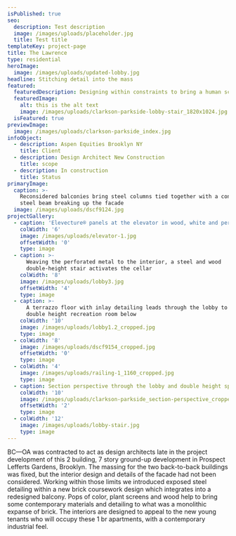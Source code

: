 ```yaml
---
isPublished: true
seo:
  description: Test description
  image: /images/uploads/placeholder.jpg
  title: Test title
templateKey: project-page
title: The Lawrence
type: residential
heroImage:
  image: /images/uploads/updated-lobby.jpg
headline: Stitching detail into the mass
featured:
  featuredDescription: Designing within constraints to bring a human scale to a brick box
  featuredImage:
    alt: this is the alt text
    image: /images/uploads/clarkson-parkside-lobby-stair_1820x1024.jpg
  isFeatured: true
previewImage:
  image: /images/uploads/clarkson-parkside_index.jpg
infoObject:
  - description: Aspen Equities Brooklyn NY
    title: Client
  - description: Design Architect New Construction
    title: scope
  - description: In construction
    title: Status
primaryImage:
  caption: >-
    Reconsidered balconies bring steel columns tied together with a continuous
    steel beam breaking up the facade
  image: /images/uploads/dscf9124.jpg
projectGallery:
  - caption: 'Elevecture® panels at the elevator in wood, white and perforated metal'
    colWidth: '6'
    image: /images/uploads/elevator-1.jpg
    offsetWidth: '0'
    type: image
  - caption: >-
      Weaving the perforated metal to the interior, a steel and wood
      double-height stair activates the cellar
    colWidth: '8'
    image: /images/uploads/lobby3.jpg
    offsetWidth: '4'
    type: image
  - caption: >-
      A terrazzo floor with inlay detailing leads through the lobby to the
      double height recreation room below
    colWidth: '10'
    image: /images/uploads/lobby1.2_cropped.jpg
    type: image
  - colWidth: '8'
    image: /images/uploads/dscf9154_cropped.jpg
    offsetWidth: '0'
    type: image
  - colWidth: '4'
    image: /images/uploads/railing-1_1160_cropped.jpg
    type: image
  - caption: Section perspective through the lobby and double height space
    colWidth: '10'
    image: /images/uploads/clarkson-parkside_section-perspective_cropped.jpg
    offsetWidth: '2'
    type: image
  - colWidth: '12'
    image: /images/uploads/lobby-stair.jpg
    type: image
---
```

BC—OA was contracted to act as design architects late in the project development of this 2 building, 7 story ground-up development in Prospect Lefferts Gardens, Brooklyn. The massing for the two back-to-back buildings was fixed, but the interior design and details of the facade had not been considered. Working within those limits we introduced exposed steel detailing within a new brick coursework design which integrates into a redesigned balcony. Pops of color, plant screens and wood help to bring some contemporary materials and detailing to what was a monolithic expanse of brick. The interiors are designed to appeal to the new young tenants who will occupy these 1 br apartments, with a contemporary industrial feel.
